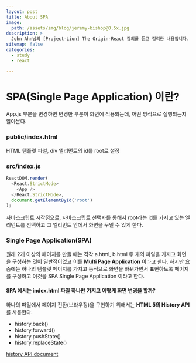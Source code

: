 ```yaml
---
layout: post
title: About SPA
image:
  path: /assets/img/blog/jeremy-bishop@0,5x.jpg
description: >
  John Ahn님의 [Project-Lion] The Origin-React 강의를 듣고 정리한 내용입니다.
sitemap: false
categories:
  - study
  - react

---
```

# SPA(Single Page Application) 이란?

App.js 부분을 변경하면 변경한 부분이 화면에 적용되는데, 어떤 방식으로 실행되는지 알아본다.

### public/index.html

HTML 템플릿 파일, div 엘리먼트의 id를 root로 설정

### src/index.js

```javascript
ReactDOM.render(
  <React.StrictMode>
    <App />
  </React.StrictMode>,
  document.getElementById('root')
);
```

자바스크립트 시작점으로, 자바스크립트 선택자를 통해서 root라는 id를 가지고 있는 엘리먼트를 선택하고 그 엘리먼트 안에서 화면을 꾸밀 수 있게 한다.

### Single Page Application(SPA)

원래 2개 이상의 페이지를 만들 때는 각각 a.html, b.html 두 개의 파일을 가지고 화면을 구성하는 것이 일반적이었고 이를 **Multi Page Application** 이라고 한다.
하지만 요즘에는 하나의 템플릿 페이지를 가지고 동적으로 화면을 바꿔가면서 표현하도록 페이지를 구성하고 이것을 SPA Single Page Application 이라고 한다.

#### SPA 에서는 index.html 파일 하나만 가지고 어떻게 화면 변경을 할까?

하나의 파일에서 페이지 전환(브라우징)을 구현하기 위해서는 **HTML 5의 History API**를 사용한다.
* history.back()
* history.forward()
* history.pushState()
* history.replaceState()

[history API document](https://developer.mozilla.org/ko/docs/Web/API/History_API)
